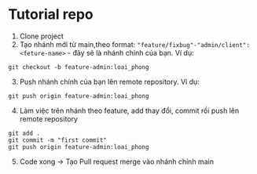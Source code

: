 # Tutorial repo

1. Clone project 
2. Tạo nhánh mới từ main,theo format: ```"feature/fixbug"-"admin/client": <feture-name>``` - đây sẽ là nhánh chính của bạn. Ví dụ: 
```
git checkout -b feature-admin:loai_phong
```
3. Push nhánh chính của bạn lên remote repository. Ví dụ: 
```
git push origin feature-admin:loai_phong
```
4. Làm việc trên nhánh theo feature, add thay đổi, commit rồi push lên remote repository
```
git add .
git commit -m "first commit"
git push origin feature-admin:loai_phong
```
5. Code xong -> Tạo Pull request merge vào nhánh chính main
